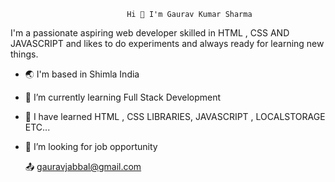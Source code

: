                               Hi 👋 I'm Gaurav Kumar Sharma

  I'm a passionate aspiring web developer skilled in HTML , CSS AND JAVASCRIPT and likes to do experiments and always ready for learning new things.

- :earth_asia: I'm based in Shimla India
- 🌱 I’m currently learning Full Stack Development
- 👯 I have learned HTML , CSS LIBRARIES, JAVASCRIPT , LOCALSTORAGE ETC...
- 🤔 I’m looking for job opportunity

	:outbox_tray: gauravjabbal@gmail.com
